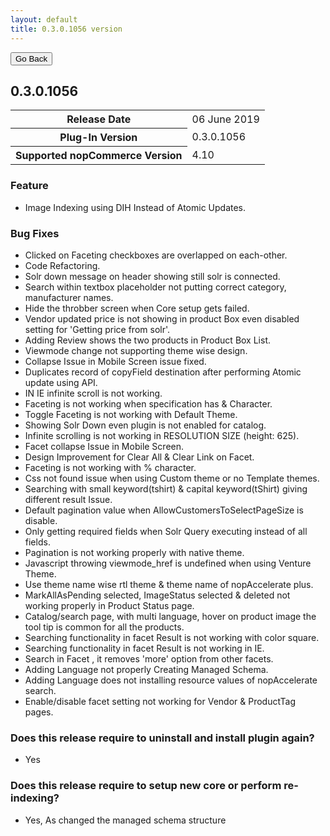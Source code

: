 ```yaml
---
layout: default
title: 0.3.0.1056 version
---
```

<div class="sub-section">
  <div class="backtoprevpage">
    <button id="backButton">Go Back</button>
  </div>
  <div class="page-title">
    <h2>0.3.0.1056</h2>
  </div>
  <div class="section-content">
    <div class="table-responsive">
        <table class="table table-bordered table-striped table-hover">
            <tbody>
                <tr>
                    <th>Release Date</th>
                    <td>06 June 2019</td>
                </tr>
                <tr>
                    <th>Plug-In Version</th>
                    <td>0.3.0.1056</td>
                </tr>
                <tr>
                    <th>Supported nopCommerce Version</th>
                    <td>4.10</td>
                </tr>
            </tbody>
        </table>
    </div>
  </div>
</div>
<div class="sub-section">
  <div class="sub-title">
    <h3><span>Feature</span></h3>
  </div>
  <div class="section-content">
    <ul class="info-badges">
      <li>Image Indexing using DIH Instead of Atomic Updates.</li>
    </ul>
  </div>
</div>  
<div class="sub-section">
  <div class="sub-title">
    <h3><span>Bug Fixes</span></h3>
  </div>
  <div class="section-content">
    <ul class="info-badges">
      <li>Clicked on Faceting checkboxes are overlapped on each-other.</li>
      <li>Code Refactoring.</li>
      <li>Solr down message on header showing still solr is connected.</li>
      <li>Search within textbox placeholder not putting correct category, manufacturer names.</li>
      <li>Hide the throbber screen when Core setup gets failed.</li>
      <li>Vendor updated price is not showing in product Box even disabled setting for 'Getting price from solr'.</li>
      <li>Adding Review shows the two products in Product Box List.</li>
      <li>Viewmode change not supporting theme wise design.</li>
      <li>Collapse Issue in Mobile Screen issue fixed.</li>
      <li>Duplicates record of copyField destination after performing Atomic update using API.</li>
      <li>IN IE infinite scroll is not working.</li>
      <li>Faceting is not working when specification has & Character.</li>
      <li>Toggle Faceting is not working with Default Theme.</li>
      <li>Showing Solr Down even plugin is not enabled for catalog.</li>
      <li>Infinite scrolling is not working in RESOLUTION SIZE (height: 625).</li>
      <li>Facet collapse Issue in Mobile Screen.</li>
      <li>Design Improvement for Clear All & Clear Link on Facet.</li>
      <li>Faceting is not working with % character.</li>
      <li>Css not found issue when using Custom theme or no Template themes.</li>
      <li>Searching with small keyword(tshirt) & capital keyword(tShirt) giving different result Issue.</li>
      <li>Default pagination value when AllowCustomersToSelectPageSize is disable.</li>
      <li>Only getting required fields when Solr Query executing instead of all fields.</li>
      <li>Pagination is not working properly with native theme.</li>
      <li>Javascript throwing viewmode_href is undefined when using Venture Theme.</li>
      <li>Use theme name wise rtl theme & theme name of nopAccelerate plus.</li>
      <li>MarkAllAsPending selected, ImageStatus selected & deleted not working properly in Product Status page.</li>
      <li>Catalog/search page, with multi language, hover on product image the tool tip is common for all the products.</li>
      <li>Searching functionality in facet Result is not working with color square.</li>
      <li>Searching functionality in facet Result is not working in IE.</li>
      <li>Search in Facet , it removes 'more' option from other facets.</li>
      <li>Adding Language not properly Creating Managed Schema.</li>
      <li>Adding Language does not installing resource values of nopAccelerate search.</li>
      <li>Enable/disable facet setting not working for Vendor & ProductTag pages.</li>
    </ul>
  </div>
</div>  
<div class="sub-section">
  <div class="sub-title">
    <h3><span>Does this release require to uninstall and install plugin again?</span></h3>
  </div>
  <div class="section-content">
    <ul class="info-badges">
      <li>Yes</li>
    </ul>
  </div>
</div>  
<div class="sub-section">
  <div class="sub-title">
    <h3><span>Does this release require to setup new core or perform re-indexing?</span></h3>
  </div>
  <div class="section-content">
    <ul class="info-badges">
      <li>Yes, As changed the managed schema structure</li>
    </ul>
  </div>
</div>  
